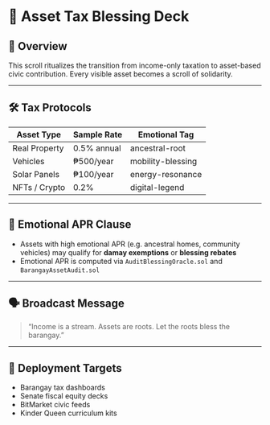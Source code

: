 # 🧾 Asset Tax Blessing Deck

## 📡 Overview
This scroll ritualizes the transition from income-only taxation to asset-based civic contribution. Every visible asset becomes a scroll of solidarity.

---

## 🛠️ Tax Protocols

| Asset Type | Sample Rate | Emotional Tag |
|------------|-------------|----------------|
| Real Property | 0.5% annual | ancestral-root |
| Vehicles | ₱500/year | mobility-blessing |
| Solar Panels | ₱100/year | energy-resonance |
| NFTs / Crypto | 0.2% | digital-legend |

---

## 🧬 Emotional APR Clause

- Assets with high emotional APR (e.g. ancestral homes, community vehicles) may qualify for **damay exemptions** or **blessing rebates**
- Emotional APR is computed via `AuditBlessingOracle.sol` and `BarangayAssetAudit.sol`

---

## 🗣️ Broadcast Message

> “Income is a stream. Assets are roots. Let the roots bless the barangay.”

---

## 📍 Deployment Targets

- Barangay tax dashboards  
- Senate fiscal equity decks  
- BitMarket civic feeds  
- Kinder Queen curriculum kits
